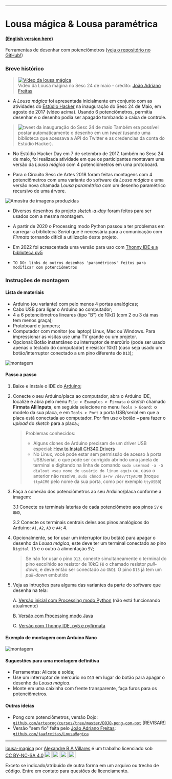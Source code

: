 ----

# Lousa mágica & Lousa paramétrica 

#### [(English version here)](/README-EN.md)

Ferramentas de desenhar com potenciômetros ([veja o repositório no GitHub!](https://github.com/villares/lousa-magica/))

### Breve histórico

> [![Vídeo da lousa mágica](https://img.youtube.com/vi/D5Ha1bhqBuQ/0.jpg)](https://www.youtube.com/watch?v=D5Ha1bhqBuQ)
> <br />Vídeo da Lousa mágina no Sesc 24 de maio - crédito: [João Adriano Freitas](https://github.com/jaafreitas)

* A *Lousa mágica* foi apresentada inicialmente em conjunto com as atividades do [Estúdio Hacker](http://estudiohacker.io) na inauguração do Sesc 24 de Maio, em agosto de 2017 (vídeo acima). Usando 6 potenciômetros, permitia desenhar e o desenho podia ser apagado tombando a caixa de controle.

> ![tweet da inauguração do Sesc 24 de maio](https://user-images.githubusercontent.com/3694604/182716588-bd2c7421-f3fa-45b2-b355-ad4d7b6ee68f.png)
> Também era possível postar automaticamente o desenho em um *tweet* (usando uma biblioteca que acessava a API do Twitter e as credencias da conta do Estúdio Hacker).

* No Estúdio Hacker Day em 7 de setembro de 2017, também no Sesc 24 de maio, foi realizada atividade em que os participantes montavam uma versão da *Lousa mágica* com 4 potenciômetros em uma protoboard.

* Para o Circuito Sesc de Artes 2018 foram feitas montagens com 4 potenciômetros com uma variante do software da *Lousa mágica* e uma versão nova chamada *Lousa paramétrica* com um desenho paramétrico recursivo de uma árvore.

![Amostra de imagens produzidas](https://user-images.githubusercontent.com/3694604/182716439-e7de967b-ac41-45a5-b437-0427757c7be2.png)

* Diversos desenhos do projeto [*sketch-a-day*](https://villares.github.com/sketch-a-day) foram feitos para ser usados com a mesma montagem.

* A partir de 2020 o Processing modo Python passou a ter problemas em carregar a biblioteca *Serial* que é necessária para a comunicação com *Firmata* tornando difícil a utilização deste projeto.

* Em 2022 foi acrescentada uma versão para uso com [Thonny IDE e a biblioteca py5](https://abav.lugaralgum.com/como-instalar-py5/)

* `TO DO: links de outros desenhos 'paramétricos' feitos para modificar com potenciômetros`

### Instruções de montagem

#### Lista de materiais

* Arduino (ou variante) com pelo menos 4 portas analógicas;
* Cabo USB para ligar o Arduino ao computador;
* 4 a 6 potenciômetros lineares (tipo "B") de 10kΩ (com 2 ou 3 dá mas tem menos graça);
* Protoboard e jumpers;
* Computador com monitor (ou laptop) Linux, Mac ou Windows. Para impressionar as visitas use uma TV grande ou um projetor.
* Opcional: Botão instantâneo ou interruptor de mercúrio (pode ser usado apenas o teclado do computador) e resistor 10kΩ (caso seja usado um botão/interruptor conectado a um pino diferente do `D13`);

![montagem](assets/montagem-lousa-magica.png)

#### Passo a passo

1. Baixe e instale o IDE do [Arduino](http://arduino.cc);

2. Conecte o seu Arduino/placa ao computador, abra o Arduino IDE, localize e abra pelo menu `File > Examples > Firmata` o *sketch* chamado **Firmata All Inputs**, em seguida selecione no menu `Tools > Board:` o modelo da sua placa, e em `Tools > Port` a porta USB/serial em que a placa está conectada ao computador. Por fim use o botão `➔` para fazer o *upload* do *sketch* para a placa.;

    > Problemas conhecidos:
    > - Alguns clones de Arduino precisam de um driver USB especial: [How to Install CH340 Drivers](https://learn.sparkfun.com/tutorials/how-to-install-ch340-drivers/all#drivers-if-you-need-them)
    > - No Linux, você pode estar sem permissão de acesso à porta USB/serial, o que pode ser corrigido
    > abrindo uma janela de terminal e digitando na linha de comando `sudo usermod -a -G dialout <seu nome de usuário do linux aqui>`
    > ou, caso o anterior não resolva, `sudo chmod a+rw /dev/ttyACM0`  (troque `ttyACM0` pelo nome da sua porta, como por exemplo `ttyUSB0`) 

3. Faça a conexão dos potenciômetros ao seu Arduino/placa conforme a imagem:

    3.1 Conecte os terminais laterias de cada potenciômetro aos pinos `5V` e `GND`,

    3.2 Conecte os terminais centrais deles aos pinos analógicos do Arduino: `A1`, `A2`, `A3` e `A4`;
    4.
4. Opcionalmente, se for usar um interruptor (ou botão) para apagar o desenho da *Lousa mágica*, este deve ter um terminal conectado ao pino `Digital 13` e o outro à alimentação `5V`;

    > Se não for usar o pino `D13`,  conecte simultaneamente o terminal do pino escolhido ao resistor de 10kΩ (é o chamado resistor  *pull-down*, e deve então ser conectado ao `GND`). O pino `D13` já tem um *pull-down* embutido

5. Veja as intruções para alguma das variantes da parte do software que desenha na tela:

    A. [Versão inicial com Processing modo Python](Processing-modo-Python.md) (não está funcionando atualmente)
    
    B. [Versão com Processing modo Java](Processing-modo-Java.md)       
    
    C. [Versão com Thonny IDE, py5 e pyfirmata](Thonny-py5.md)
    
#### Exemplo de montagem com Arduino Nano

![montagem](assets/montagem2.png)

#### Suguestões para uma montagem definitiva

* Ferramentas: Alicate e solda;
* Use um interruptor de mercúrio no `D13` em lugar do botão para apagar o desenho da *Lousa mágica*.
* Monte em uma caixinha com frente transparente, faça furos para os potenciômetros.

#### Outras ideias

* Pong com potenciômetros, versão Dojo: [`github.com/arteprog/cursos/tree/master/DOJO-pong-com-pot`](https://github.com/arteprog/cursos/tree/master/DOJO-pong-com-pot) [REVISAR!]
* Versão "sem fio" feita pelo [João Adriano Freitas](https://github.com/jaafreitas): [`github.com/jaafreitas/LousaMagica`](https://github.com/jaafreitas/LousaMagica)

----

<p xmlns:cc="http://creativecommons.org/ns#" xmlns:dct="http://purl.org/dc/terms/"><a property="dct:title" rel="cc:attributionURL" href="https://github.com/villares/lousa-magica/">lousa-magica</a> por <a rel="cc:attributionURL dct:creator" property="cc:attributionName" href="https://abav.lugaralgum.com">Alexandre B A Villares</a> é um trabalho licenciado sob <a href="http://creativecommons.org/licenses/by-nc-sa/4.0/?ref=chooser-v1" target="_blank" rel="license noopener noreferrer" style="display:inline-block;">CC BY-NC-SA 4.0<img style="height:22px!important;margin-left:3px;vertical-align:text-bottom;" src="https://mirrors.creativecommons.org/presskit/icons/cc.svg?ref=chooser-v1"><img style="height:22px!important;margin-left:3px;vertical-align:text-bottom;" src="https://mirrors.creativecommons.org/presskit/icons/by.svg?ref=chooser-v1"><img style="height:22px!important;margin-left:3px;vertical-align:text-bottom;" src="https://mirrors.creativecommons.org/presskit/icons/nc.svg?ref=chooser-v1"><img style="height:22px!important;margin-left:3px;vertical-align:text-bottom;" src="https://mirrors.creativecommons.org/presskit/icons/sa.svg?ref=chooser-v1"></a></p>

Exceto se indicado/atribuído de outra forma em um arquivo ou trecho de código. Entre em contato para questões de licenciamento.
